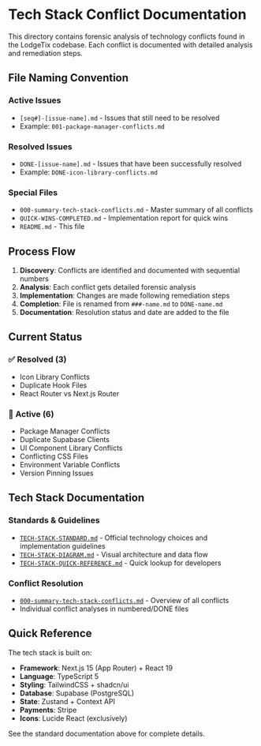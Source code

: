 # Tech Stack Conflict Documentation

This directory contains forensic analysis of technology conflicts found in the LodgeTix codebase. Each conflict is documented with detailed analysis and remediation steps.

## File Naming Convention

### Active Issues
- `[seq#]-[issue-name].md` - Issues that still need to be resolved
- Example: `001-package-manager-conflicts.md`

### Resolved Issues
- `DONE-[issue-name].md` - Issues that have been successfully resolved
- Example: `DONE-icon-library-conflicts.md`

### Special Files
- `000-summary-tech-stack-conflicts.md` - Master summary of all conflicts
- `QUICK-WINS-COMPLETED.md` - Implementation report for quick wins
- `README.md` - This file

## Process Flow

1. **Discovery**: Conflicts are identified and documented with sequential numbers
2. **Analysis**: Each conflict gets detailed forensic analysis
3. **Implementation**: Changes are made following remediation steps
4. **Completion**: File is renamed from `###-name.md` to `DONE-name.md`
5. **Documentation**: Resolution status and date are added to the file

## Current Status

### ✅ Resolved (3)
- Icon Library Conflicts
- Duplicate Hook Files  
- React Router vs Next.js Router

### 🔄 Active (6)
- Package Manager Conflicts
- Duplicate Supabase Clients
- UI Component Library Conflicts
- Conflicting CSS Files
- Environment Variable Conflicts
- Version Pinning Issues

## Tech Stack Documentation

### Standards & Guidelines
- [`TECH-STACK-STANDARD.md`](./TECH-STACK-STANDARD.md) - Official technology choices and implementation guidelines
- [`TECH-STACK-DIAGRAM.md`](./TECH-STACK-DIAGRAM.md) - Visual architecture and data flow
- [`TECH-STACK-QUICK-REFERENCE.md`](./TECH-STACK-QUICK-REFERENCE.md) - Quick lookup for developers

### Conflict Resolution
- [`000-summary-tech-stack-conflicts.md`](./000-summary-tech-stack-conflicts.md) - Overview of all conflicts
- Individual conflict analyses in numbered/DONE files

## Quick Reference

The tech stack is built on:
- **Framework**: Next.js 15 (App Router) + React 19
- **Language**: TypeScript 5
- **Styling**: TailwindCSS + shadcn/ui
- **Database**: Supabase (PostgreSQL)
- **State**: Zustand + Context API
- **Payments**: Stripe
- **Icons**: Lucide React (exclusively)

See the standard documentation above for complete details.